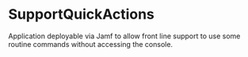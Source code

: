 # SupportQuickActions
Application deployable via Jamf to allow front line support to use some routine commands without accessing the console.
